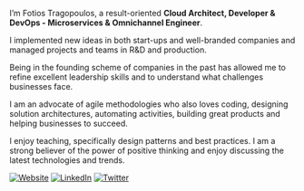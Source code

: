 I’m Fotios Tragopoulos, a result-oriented **Cloud Architect, Developer & DevOps - Microservices & Omnichannel Engineer**. 

I implemented new ideas in both start-ups and well-branded companies and managed projects and teams in R&D and production. 

Being in the founding scheme of companies in the past has allowed me to refine excellent leadership skills and to understand what challenges businesses face.

I am an advocate of agile methodologies who also loves coding, designing solution architectures, automating activities, building great products and helping businesses to succeed.

I enjoy teaching, specifically design patterns and best practices. I am a strong believer of the power of positive thinking and enjoy discussing the latest technologies and trends.

<a href="https://tragopoulos.com" target="_blank" rel="noopener noreferrer">![Website](https://img.shields.io/badge/Website-inactive.svg?style=for-the-badge&logo=Windows%20Terminal)</a>
<a href="https://www.linkedin.com/in/tragopoulos" target="_blank" rel="noopener noreferrer">![LinkedIn](https://img.shields.io/badge/LinkedIn-informational.svg?style=for-the-badge&logo=linkedin)</a>
<a href="https://twitter.com/FTragopoulos" target="_blank" rel="noopener noreferrer">![Twitter](https://img.shields.io/badge/Twitter-9cf.svg?style=for-the-badge&logo=Twitter)</a>
